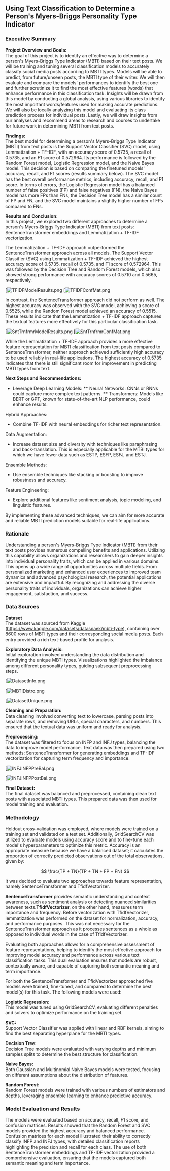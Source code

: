 ## Using Text Classification to Determine a Person's Myers-Briggs Personality Type Indicator

### Executive Summary

**Project Overview and Goals:**  
The goal of this project is to identify an effective way to determine a person's Myers-Briggs Type Indicator (MBTI) based on their text posts. We will be training and tuning several classification models to accurately classify social media posts according to MBTI types. Models will be able to predict, from future/unseen posts, the MBTI type of their writer. We will then evaluate and compare the models' performances to identify the best one and further scrutinize it to find the most effective features (words) that enhance performance in this classification task. Insights will be drawn from this model by conducting a global analysis, using various libraries to identify the most important words/features used for making accurate predictions. We will also be locally analyzing this model and evaluating its class prediction process for individual posts. Lastly, we will draw insights from our analyses and recommend areas to research and courses to undertake for future work in determining MBTI from text posts.

**Findings:**  
The best model for determining a person's Myers-Briggs Type Indicator (MBTI) from text posts is the Support Vector Classifier (SVC) model, using Lemmatization + TF-IDF, with an accuracy score of 0.5735, a recall of 0.5735, and an F1 score of 0.572964. Its performance is followed by the Random Forest model, Logistic Regression model, and the Naive Bayes model. This decision is based on comparing the finetuned models' accuracy, recall, and F1 scores (results summary below). The SVC model has the best overall performance metrics, including accuracy, recall, and F1 score. In terms of errors, the Logistic Regression model has a balanced number of false positives (FP) and false negatives (FN), the Naive Bayes model has more FPs than FNs, the Decision Tree model has a similar count of FP and FN, and the SVC model maintains a slightly higher number of FPs compared to FNs.

**Results and Conclusion:**  
In this project, we explored two different approaches to determine a person's Myers-Briggs Type Indicator (MBTI) from text posts: SentenceTransformer embeddings and Lemmatization + TF-IDF vectorization.

The Lemmatization + TF-IDF approach outperformed the SentenceTransformer approach across all models. The Support Vector Classifier (SVC) using Lemmatization + TF-IDF achieved the highest accuracy score of 0.5735, recall of 0.5735, and F1 score of 0.572964. This was followed by the Decision Tree and Random Forest models, which also showed strong performance with accuracy scores of 0.5710 and 0.5665, respectively.

[![TFIDFModelResults.png](https://Images/TFIDFModelResults.png)
[![TFIDFConfMat.png](https://Images/TFIDFConfMat.png)

In contrast, the SentenceTransformer approach did not perform as well. The highest accuracy was observed with the SVC model, achieving a score of 0.5525, while the Random Forest model achieved an accuracy of 0.5515. These results indicate that the Lemmatization + TF-IDF approach captures the textual features more effectively for this particular classification task.

[![SntTrnfrmrModelResults.png](https://Images/SntTrnfrmrModelResults.png)
[![SntTrnfrmrConfMat.png](https://Images/SntTrnfrmrConfMat.png)

While the Lemmatization + TF-IDF approach provides a more effective feature representation for MBTI classification from text posts compared to SentenceTransformer, neither approach achieved sufficiently high accuracy to be used reliably in real-life applications. The highest accuracy of 0.5735 indicates that there is still significant room for improvement in predicting MBTI types from text.

**Next Steps and Recommendations:**  
* Leverage Deep Learning Models:
** Neural Networks: CNNs or RNNs could capture more complex text patterns.
** Transformers: Models like BERT or GPT, known for state-of-the-art NLP performance, could enhance results.

Hybrid Approaches:  
* Combine TF-IDF with neural embeddings for richer text representation.

Data Augmentation:  
* Increase dataset size and diversity with techniques like paraphrasing and back-translation. This is especially applicable for the MTBI types for which we have fewer data such as ESTP, ESFP, ESFJ, and ESTJ.

Ensemble Methods:  
* Use ensemble techniques like stacking or boosting to improve robustness and accuracy.

Feature Engineering:  
* Explore additional features like sentiment analysis, topic modeling, and linguistic features.

By implementing these advanced techniques, we can aim for more accurate and reliable MBTI prediction models suitable for real-life applications.

### Rationale  
Understanding a person's Myers-Briggs Type Indicator (MBTI) from their text posts provides numerous compelling benefits and applications. Utilizing this capability allows organizations and researchers to gain deeper insights into individual personality traits, which can be applied in various domains. This opens up a wide range of opportunities across multiple fields. From personalized marketing and enhanced user experiences to improved team dynamics and advanced psychological research, the potential applications are extensive and impactful. By recognizing and addressing the diverse personality traits of individuals, organizations can achieve higher engagement, satisfaction, and success.

### Data Sources  
**Dataset**  
The dataset was sourced from Kaggle (https://www.kaggle.com/datasets/datasnaek/mbti-type), containing over 8600 rows of MBTI types and their corresponding social media posts. Each entry provided a rich text-based profile for analysis.

**Exploratory Data Analysis:**  
Initial exploration involved understanding the data distribution and identifying the unique MBTI types. Visualizations highlighted the imbalance among different personality types, guiding subsequent preprocessing steps.

[![DatasetInfo.png](https://Images/DatasetInfo.png)  

[![MBTIDistro.png](https://Images/MBTIDistro.png)  

[![DatasetUnique.png](https://Images/DatasetUnique.png)  

**Cleaning and Preparation:**  
Data cleaning involved converting text to lowercase, parsing posts into separate rows, and removing URLs, special characters, and numbers. This ensured that the textual data was uniform and ready for analysis.

**Preprocessing:**  
The dataset was filtered to focus on INFP and INFJ types, balancing the data to improve model performance. Text data was then prepared using two methods: SentenceTransformer for generating embeddings and TF-IDF vectorization for capturing term frequency and importance.

[![INFJINFPPreBal.png](https://Images/INFJINFPPreBal.png)  

[![INFJINFPPostBal.png](https://Images/INFJINFPPostBal.png)  

**Final Dataset:**  
The final dataset was balanced and preprocessed, containing clean text posts with associated MBTI types. This prepared data was then used for model training and evaluation.

### Methodology  

Holdout cross-validation was employed, where models were trained on a training set and validated on a test set. Additionally, GridSearchCV was utilized to evaluate models using accuracy score and to fine-tune each model's hyperparameters to optimize this metric. Accuracy is an appropriate measure because we have a balanced dataset; it calculates the proportion of correctly predicted observations out of the total observations, given by:

$$
\frac{TP + TN}{TP + TN + FP + FN}
$$

It was decided to evaluate two approaches towards feature representation, namely SentenceTransformer and TfidfVectorizer. 

**SentenceTransformer** provides semantic understanding and context awareness, such as sentiment analysis or detecting nuanced similarities between texts.**TfidfVectorizer**, on the other hand, measures term importance and frequency. Before vectorization with TfidfVectorizer, lemmatization was performed on the dataset for normalization, accuracy, and performance purposes. This was not necessary for the SentenceTransformer approach as it processes sentences as a whole as opposed to individual words in the case of TfidfVectorizer.

Evaluating both approaches allows for a comprehensive assessment of feature representations, helping to identify the most effective approach for improving model accuracy and performance across various text classification tasks. This dual evaluation ensures that models are robust, contextually aware, and capable of capturing both semantic meaning and term importance.

For both the SentenceTransformer and TfidVectorizer approached five models were trained, fine-tuned, and compared to determine the best model(s) for this task. The following models were used:

**Logistic Regression:**  
This model was tuned using GridSearchCV, evaluating different penalties and solvers to optimize performance on the training set.

**SVC:**  
Support Vector Classifier was applied with linear and RBF kernels, aiming to find the best separating hyperplane for the MBTI types.

**Decision Tree:**  
Decision Tree models were evaluated with varying depths and minimum samples splits to determine the best structure for classification.

**Naive Bayes:**  
Both Gaussian and Multinomial Naive Bayes models were tested, focusing on different assumptions about the distribution of features.

**Random Forest:**  
Random Forest models were trained with various numbers of estimators and depths, leveraging ensemble learning to enhance predictive accuracy.

### Model Evaluation and Results  
The models were evaluated based on accuracy, recall, F1 score, and confusion matrices. Results showed that the Random Forest and SVC models provided the highest accuracy and balanced performance. Confusion matrices for each model illustrated their ability to correctly classify INFP and INFJ types, with detailed classification reports highlighting the precision and recall for each class. The use of both SentenceTransformer embeddings and TF-IDF vectorization provided a comprehensive evaluation, ensuring that the models captured both semantic meaning and term importance.
